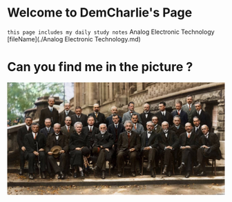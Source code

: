 # Welcome to DemCharlie's Page

`this page includes my daily study notes`
Analog Electronic Technology [fileName](./Analog Electronic Technology.md)


# Can you find me in the picture ?

![meeting](./索维尔会议.jpg)
